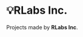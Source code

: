 # 💡RLabs Inc.

Projects made by **RLabs Inc**. 

<!---
rlabs-br/rlabs-br is a ✨ special ✨ repository because its `README.md` (this file) appears on your GitHub profile.
You can click the Preview link to take a look at your changes.
--->
